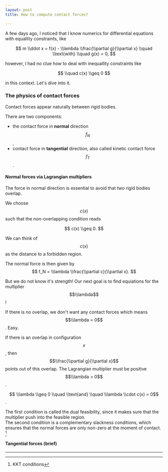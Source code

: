 ```yaml
---
layout: post
title: How to compute contact forces?

---
```

A few days ago, I noticed that I know numerics for differential equations with equallity constraints, like

$$  
m \\ddot x = f(x) - \\lambda \\frac{\\partial g}{\\partial x} \\quad \\text{with} \\quad g(x) = 0,  
$$

however, I had no clue how to deal with inequallity constraints like

$$  
\\quad c(x) \\geq 0
$$

in this context. Let's dive into it.

### The physics of contact forces

Contact forces appear naturally between rigid bodies.

There are two components:

* the contact force in **normal** direction $$f_N$$,
* contact force in **tangential** direction, also called kinetic contact force $$f_T$$.

#### Normal forces via Lagrangian multipliers

The force in normal direction is essential to avoid that two rigid bodies overlap.

We choose $$c(x)$$ such that the non-overlapping condition
reads

$$
c(x) \\geq 0.
$$

We can think of $$c(x)$$ as the distance to a forbidden region.

The normal force is then given by
$$
f_N = \\lambda \\frac{\\partial c}{\\partial x}.
$$

But we do not know it's strength! Our next goal is to find equiations for the multiplier $$\\lambda$$!

If there is no overlap, we don't want any contact forces which means $$\\lambda = 0$$. Easy.

If there is an overlap in configuration $$x$$, then $$\\frac{\\partial g}{\\partial x}$$ points out of this overlap.
The Lagrangian multiplier must be positive $$\\lambda > 0$$.

$$ \\lambda \\geq 0 \\quad \\text{and} \\quad \\lambda \\cdot c(x) = 0$$.

The first condition is called the dual feasibility, since it makes sure that the multiplier push into the feasible region.  
The second condition is a complementary slackness conditions, which ensures that the normal forces are only non-zero at the moment of contact. [^1]

#### Tangential forces (brief)

***

[^1]: KKT conditions